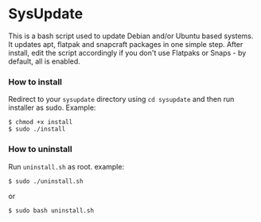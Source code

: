# SysUpdate

This is a bash script used to update Debian and/or Ubuntu based systems. It updates apt, flatpak and snapcraft packages in one simple step. After install, edit the script accordingly if you don't use Flatpaks or Snaps - by default, all is enabled.

### How to install 
Redirect to your `sysupdate` directory using `cd sysupdate` and then run installer as sudo. Example: 
```
$ chmod +x install 
$ sudo ./install 
```
### How to uninstall 
Run `uninstall.sh` as root. example: 
```
$ sudo ./uninstall.sh 
```
or 
```
$ sudo bash uninstall.sh 
```
